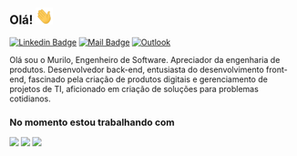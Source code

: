 <h2> Olá! <img src="https://raw.githubusercontent.com/ABSphreak/ABSphreak/master/gifs/Hi.gif" width="30px"></h2>

[![Linkedin Badge](https://img.shields.io/badge/-Murilo%20Duarte-blue?style=flat-square&logo=Linkedin&logoColor=white&link=https://www.linkedin.com/in/muriloduarteg/)](https://www.linkedin.com/in/muriloduarteg/)
[![Mail Badge](https://img.shields.io/badge/-muriloduartegoncalves@gmail.com-D44638?style=flat-square&logo=gmail&logoColor=white&link=mailto:muriloduartegoncalves@gmail.com)](mailto:muriloduartegoncalves@gmail.com)
[![Outlook](https://img.shields.io/badge/-muriloduartegoncalves@hotmail.com-0078D4?style=flat&logo=Microsoft-Outlook&logoColor=white)](mailto:muriloduartegoncalves@hotmail.com)

Olá sou o Murilo, Engenheiro de Software. Apreciador da engenharia de produtos. Desenvolvedor back-end, entusiasta do desenvolvimento front-end, fascinado pela criação de produtos digitais e gerenciamento de projetos de TI, aficionado em criação de soluções para problemas cotidianos. 

### No momento estou trabalhando com

<code><a><img height="50" src="https://www.vectorlogo.zone/logos/ruby-lang/ruby-lang-horizontal.svg"></a></code>
<code><a><img height="50" src="https://raw.githubusercontent.com/prplx/svg-logos/5585531d45d294869c4eaab4d7cf2e9c167710a9/svg/vue.svg"></a></code>
<code><a><img height="50" src="https://www.vectorlogo.zone/logos/docker/docker-ar21.svg"></a></code>

